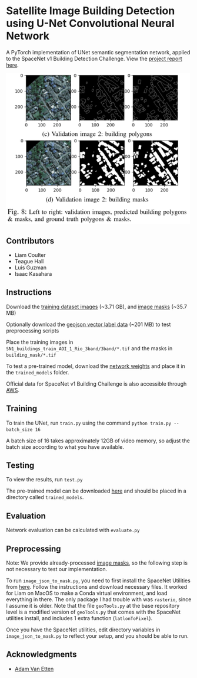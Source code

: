 # Satellite Image Building Detection using U-Net Convolutional Neural Network

A PyTorch implementation of UNet semantic segmentation network, applied to the SpaceNet v1 Building Detection Challenge. View the [project report here](https://www.luisjguzman.com/media/EE5561/building_detection.pdf).

<img src="./results.png" width="500">

## Contributors
- Liam Coulter
- Teague Hall
- Luis Guzman
- Isaac Kasahara

## Instructions

Download the [training dataset images](https://drive.google.com/drive/folders/1tRGBqkVs1ZvcJhOrKFhK_NQdiKP1qOvg?usp=sharing) (~3.71 GB), and [image masks](https://drive.google.com/drive/folders/1xhcLVDd6sknj-x2hzsy_HRqWlmsPmXhV?usp=sharing) (~35.7 MB)

Optionally download the [geojson vector label data](https://drive.google.com/drive/folders/1sBP13AUGu73PP26Mxve1_2nuxUoprsVn?usp=sharing) (~201 MB) to test preprocessing scripts

Place the training images in `SN1_buildings_train_AOI_1_Rio_3band/3band/*.tif` and the masks in `building_mask/*.tif`

To test a pre-trained model, download the [network weights](https://drive.google.com/file/d/1nRcyDQbID962SVvL6JL1_7yoehOHEl3p/view?usp=sharing) and place it in the `trained_models` folder.

Official data for SpaceNet v1 Building Challenge is also accessible through [AWS](https://registry.opendata.aws/spacenet/).

## Training

To train the UNet, run `train.py` using the command `python train.py --batch_size 16`

A batch size of 16 takes approximately 12GB of video memory, so adjust the batch size according to what you have available.

## Testing

To view the results, run `test.py`

The pre-trained model can be downloaded [here](https://drive.google.com/file/d/1nRcyDQbID962SVvL6JL1_7yoehOHEl3p/view?usp=sharing) and should be placed in a directory called `trained_models`.

## Evaluation

Network evaluation can be calculated with `evaluate.py`

## Preprocessing
Note: We provide already-processed [image masks](https://drive.google.com/drive/folders/1xhcLVDd6sknj-x2hzsy_HRqWlmsPmXhV?usp=sharing), so the following step is not necessary to test our implementation.

To run `image_json_to_mask.py`, you need to first install the SpaceNet Utilities from [here](https://github.com/SpaceNetChallenge/utilities). Follow the instructions and download necessary files. It worked for Liam on MacOS to make a Conda virtual environment, and load everything in there. The only package I had trouble with was `rasterio`, since I assume it is older. Note that the file `geoTools.py` at the base repository level is a modified version of `geoTools.py` that comes with the SpaceNet utilities install, and includes 1 extra function (`latlonToPixel`). 

Once you have the SpaceNet utilities, edit directory variables in `image_json_to_mask.py` to reflect your setup, and you should be able to run.

## Acknowledgments
- [Adam Van Etten](https://medium.com/the-downlinq/getting-started-with-spacenet-data-827fd2ec9f53)
